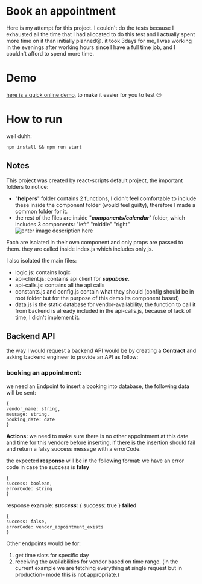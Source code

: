 # Book an appointment

Here is my attempt for this project.
I couldn't do the tests because I exhausted all the time that I had allocated to do this test and I actually spent more time on it than initially planned😣. it took 3days for me, I was working in the evenings after working hours since I have a full time job, and I couldn't afford to spend more time.
# Demo
[here is a quick online demo](https://msafari8.github.io/bookAppointment/), to make it easier for you to test 😉
# How to run

well duhh:

    npm install && npm run start

## Notes

This project was created by react-scripts default project, the important folders to notice:

 - "**helpers**" folder contains 2 functions, I didn't feel comfortable to include these inside the component folder (would feel guilty), therefore I made a common folder for it.
 - the rest of the files are inside "***components/calendar***" folder, which includes 3 components: "left" "middle" "right"
 ![enter image description here](https://i.imgur.com/xJEgCbn.png)

Each are isolated in their own component and only props are passed to them.
they are called inside index.js which includes only js.

I also isolated the main files:
- logic.js: contains logic 
- api-client.js: contains api client for ***supabase***.
- api-calls.js: contains all the api calls
- constants.js and config.js contain what they should (config should be in root folder but for the purpose of this demo its component based)
- data.js is the static database for vendor-availability, the function to call it from backend is already included in the api-calls.js, because of lack of time, I didn't implement it.

## Backend API

the way I would request a backend API would be by creating a **Contract** and asking backend engineer to provide an API as follow: 

### booking an appointment:
we need an Endpoint to insert a booking into database, the following data will be sent:

    {
    vendor_name: string,
    message: string,
    booking_date: date
    }
**Actions:**
we need to make sure there is no other appointment at this date and time for this vendore before inserting, if there is the insertion should fail and return a falsy success message with a errorCode.

the expected **response** will be in the following format:
we have an error code in case the success is **falsy**

    {
    success: boolean,
    errorCode: string
    }

response example:
***success:***
    {
    success: true
    }
    **failed**
    
    {
    success: false,
    errorCode: vendor_appointment_exists
    }

Other endpoints would be for:

 1. get time slots for specific day
 2. receiving the availabilities for vendor based on time range.
	(in the current example we are fetching everything at single request but in production-		mode this is not appropriate.)
